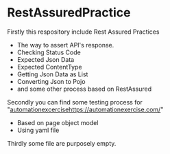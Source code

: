 # RestAssuredPractice
Firstly this respository include Rest Assured Practices
 - The way to assert API's response.
 - Checking Status Code
 - Expected Json Data
 - Expected ContentType
 - Getting Json Data as List
 - Converting Json to Pojo
 - and some other process based on RestAssured

Secondly you can find some testing process for "[automationexcercise](https://automationexercise.com/)https://automationexercise.com/"
- Based on page object model
- Using yaml file

Thirdly some file are purposely empty.


   



